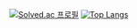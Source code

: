 [![Solved.ac 프로필](http://mazassumnida.wtf/api/generate_badge?boj=ash_girlfriend)](https://solved.ac/ash_girlfriend)
[![Top Langs](https://github-readme-stats.vercel.app/api/top-langs/?username=wkdgusdn0106)](https://github.com/anuraghazra/github-readme-stats)
